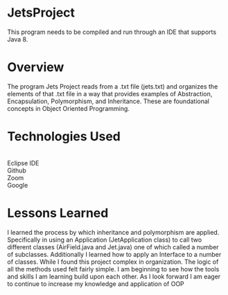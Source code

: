 # JetsProject
This program needs to be compiled
and run through an IDE that supports Java 8.
# Overview
The program Jets Project reads from a .txt file (jets.txt)
and organizes the elements of that .txt file in a way that
provides examples of Abstraction, Encapsulation, Polymorphism, and Inheritance.
These are foundational concepts in Object Oriented Programming.

# Technologies Used
</br>Eclipse IDE
</br>Github
</br>Zoom
</br>Google

# Lessons Learned

I learned the process by which inheritance and polymorphism are
applied.
Specifically in using an Application (JetApplication class) to call
two different classes (AirField.java and Jet.java) one of which called a number of subclasses.
Additionally I learned how to apply an Interface to a number of classes.
While I found this project complex  in organization. The logic of all the methods used felt fairly simple. I am beginning to see how the tools and skills I am learning build upon each other. As I look forward I am eager to continue to increase my knowledge and application of OOP 